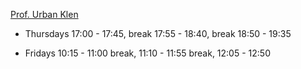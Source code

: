 
[Prof. Urban Klen](mail:urban.klen@um.si)

- Thursdays 
17:00 - 17:45, 
break 17:55 - 18:40, 
break 18:50 - 19:35

- Fridays
10:15 - 11:00
break, 11:10 - 11:55
break, 12:05 - 12:50